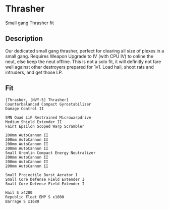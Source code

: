 # Thrasher

Small gang Thrasher fit


## Description

Our dedicated small gang thrasher, perfect for clearing all size of plexes in a small gang. Requires Weapon Upgrade to IV (with CPU IV) to online the neut, else keep the neut offline. This is not a solo fit, it will definitly not fare well against other destroyers prepared for 1v1. Load hail, shoot rats and intruders, and get those LP.



## Fit

```
[Thrasher, [NVY-5] Thrasher]
Counterbalanced Compact Gyrostabilizer
Damage Control II

5MN Quad LiF Restrained Microwarpdrive
Medium Shield Extender II
Faint Epsilon Scoped Warp Scrambler

200mm AutoCannon II
200mm AutoCannon II
200mm AutoCannon II
200mm AutoCannon II
Small Gremlin Compact Energy Neutralizer
200mm AutoCannon II
200mm AutoCannon II
200mm AutoCannon II

Small Projectile Burst Aerator I
Small Core Defense Field Extender I
Small Core Defense Field Extender I

Hail S x4200
Republic Fleet EMP S x1080
Barrage S x1680
```